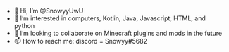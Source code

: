 - 👋 Hi, I’m @SnowyyUwU
- 👀 I’m interested in computers, Kotlin, Java, Javascript, HTML, and python
- 💞️ I’m looking to collaborate on Minecraft plugins and mods in the future
- 📫 How to reach me: discord = Snowyy#5682

<!---
SnowyyUwU/SnowyyUwU is a ✨ special ✨ repository because its `README.md` (this file) appears on your GitHub profile.
You can click the Preview link to take a look at your changes.
--->
